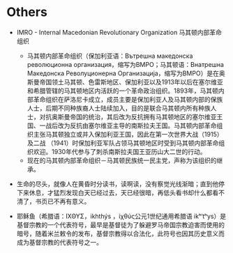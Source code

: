 # Others

- IMRO - Internal Macedonian Revolutionary Organization 马其顿内部革命组织
  - 马其顿内部革命组织（保加利亚语：Вътрешна македонска революционна организация，缩写为ВМРО；马其顿语：Внатрешна Македонска Револуционерна Организација，缩写为ВМРО）是在奥斯曼帝国领土马其顿、色雷斯地区、保加利亚以及1913年以后在塞尔维亚和希腊管辖的马其顿地区内活跃的一个革命政治组织。1893年，马其顿内部革命组织在萨洛尼卡成立，成员主要是保加利亚人及马其顿内部的保族人士，后期不同种族裔人士陆续加入，目的是联合马其顿内所有种族人士，对抗奥斯曼帝国的统治，其后改为反抗拥有马其顿地区的塞尔维亚王国、一战后改为反抗由塞尔维亚主导的南斯拉夫王国。马其顿内部革命组织主张马其顿独立或并入保加利亚王国，因此在第一次世界大战（1915）及二战 （1941）时保加利亚军队占领马其顿地区时受到马其顿内部革命组织欢迎。1930年代参与了刺杀南斯拉夫国王亚历山大二世的行动。
  - 现在的马其顿内部革命组织－马其顿民族统一民主党，声称为该组织的继承。
  
- 生命的尽头，就像人在黄昏时分读书，读啊读，没有察觉光线渐暗；直到他停下来休息，才猛烈发现白天已经过去，天已经很暗，再低头看书却什么都看不清了，书页已不再有意义。
  
- 耶稣鱼（希腊语：ΙΧΘΥΣ，ikhthýs ，ἰχθύς公元1世纪通用希腊语 ikʰˈtʰys）是基督宗教的一个代表符号，最早是基督徒为了躲避罗马帝国宗教迫害而使用的暗号，随着米兰敕令的发布，基督宗教得以合法化，此符号也因其历史意义而成为基督宗教的代表符号之一。
  